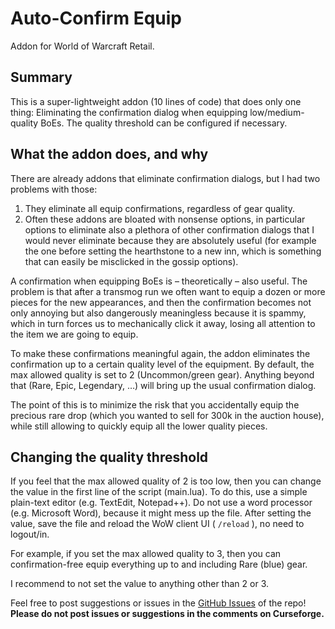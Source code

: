# Auto-Confirm Equip

Addon for World of Warcraft Retail.

## Summary

This is a super-lightweight addon (10 lines of code) that does only one thing: Eliminating the confirmation dialog when equipping low/medium-quality BoEs. The quality threshold can be configured if necessary.

## What the addon does, and why

There are already addons that eliminate confirmation dialogs, but I had two problems with those:

1. They eliminate all equip confirmations, regardless of gear quality.
2. Often these addons are bloated with nonsense options, in particular options to eliminate also a plethora of other confirmation dialogs that I would never eliminate because they are absolutely useful (for example the one before setting the hearthstone to a new inn, which is something that can easily be misclicked in the gossip options).

A confirmation when equipping BoEs is – theoretically – also useful. The problem is that after a transmog run we often want to equip a dozen or more pieces for the new appearances, and then the confirmation becomes not only annoying but also dangerously meaningless because it is spammy, which in turn forces us to mechanically click it away, losing all attention to the item we are going to equip.

To make these confirmations meaningful again, the addon eliminates the confirmation up to a certain quality level of the equipment. By default, the max allowed quality is set to 2 (Uncommon/green gear). Anything beyond that (Rare, Epic, Legendary, …) will bring up the usual confirmation dialog.

The point of this is to minimize the risk that you accidentally equip the precious rare drop (which you wanted to sell for 300k in the auction house), while still allowing to quickly equip all the lower quality pieces.

## Changing the quality threshold

If you feel that the max allowed quality of 2 is too low, then you can change the value in the first line of the script (main.lua). To do this, use a simple plain-text editor (e.g. TextEdit, Notepad++). Do not use a word processor (e.g. Microsoft Word), because it might mess up the file. After setting the value, save the file and reload the WoW client UI ( `/reload` ), no need to logout/in.

For example, if you set the max allowed quality to 3, then you can confirmation-free equip everything up to and including Rare (blue) gear.

I recommend to not set the value to anything other than 2 or 3.

Feel free to post suggestions or issues in the [GitHub Issues](https://github.com/tflo/PetWalker/issues) of the repo!
__Please do not post issues or suggestions in the comments on Curseforge.__


